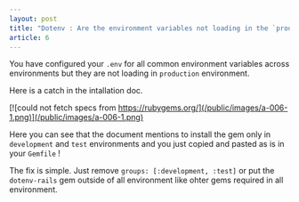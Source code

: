 ```yaml
---
layout: post
title: "Dotenv : Are the environment variables not loading in the `production` environment of your Rails application?"
article: 6
---
```


You have configured your `.env` for all common environment variables across environments but they are not loading in `production` environment.

Here is a catch in the intallation doc.

[![could not fetch specs from https://rubygems.org/](/public/images/a-006-1.png)](/public/images/a-006-1.png)

Here you can see that the document mentions to install the gem only in `development` and `test` environments and you just copied and pasted as is in your `Gemfile` !


The fix is simple. Just remove `groups: [:development, :test]` or put the `dotenv-rails` gem outside of all environment like ohter gems required in all environment.

